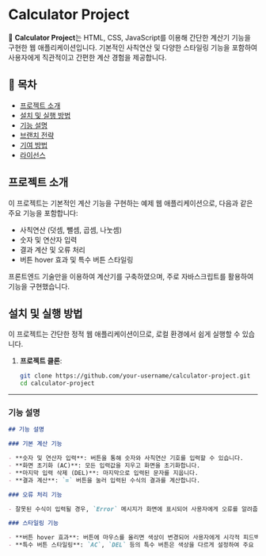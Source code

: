 # Calculator Project

🎉 **Calculator Project**는 HTML, CSS, JavaScript를 이용해 간단한 계산기 기능을 구현한 웹 애플리케이션입니다. 기본적인 사칙연산 및 다양한 스타일링 기능을 포함하여 사용자에게 직관적이고 간편한 계산 경험을 제공합니다.

## 📝 목차

- [프로젝트 소개](#프로젝트-소개)
- [설치 및 실행 방법](#설치-및-실행-방법)
- [기능 설명](#기능-설명)
- [브랜치 전략](#브랜치-전략)
- [기여 방법](#기여-방법)
- [라이선스](#라이선스)

## 프로젝트 소개

이 프로젝트는 기본적인 계산 기능을 구현하는 예제 웹 애플리케이션으로, 다음과 같은 주요 기능을 포함합니다:

- 사칙연산 (덧셈, 뺄셈, 곱셈, 나눗셈)
- 숫자 및 연산자 입력
- 결과 계산 및 오류 처리
- 버튼 hover 효과 및 특수 버튼 스타일링

프론트엔드 기술만을 이용하여 계산기를 구축하였으며, 주로 자바스크립트를 활용하여 기능을 구현했습니다.

## 설치 및 실행 방법

이 프로젝트는 간단한 정적 웹 애플리케이션이므로, 로컬 환경에서 쉽게 실행할 수 있습니다.

1. **프로젝트 클론**:
   ```bash
   git clone https://github.com/your-username/calculator-project.git
   cd calculator-project


---

### 기능 설명

```markdown
## 기능 설명

### 기본 계산 기능

- **숫자 및 연산자 입력**: 버튼을 통해 숫자와 사칙연산 기호를 입력할 수 있습니다.
- **화면 초기화 (AC)**: 모든 입력값을 지우고 화면을 초기화합니다.
- **마지막 입력 삭제 (DEL)**: 마지막으로 입력된 문자를 지웁니다.
- **결과 계산**: `=` 버튼을 눌러 입력된 수식의 결과를 계산합니다.

### 오류 처리 기능

- 잘못된 수식이 입력될 경우, `Error` 메시지가 화면에 표시되어 사용자에게 오류를 알려줍니다.

### 스타일링 기능

- **버튼 hover 효과**: 버튼에 마우스를 올리면 색상이 변경되어 사용자에게 시각적 피드백을 제공합니다.
- **특수 버튼 스타일링**: `AC`, `DEL` 등의 특수 버튼은 색상을 다르게 설정하여 주요 기능을 강조합니다.
